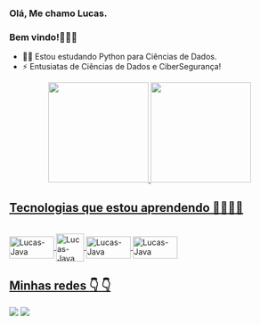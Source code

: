 ### Olá, Me chamo Lucas.



### Bem vindo!👋👋👋




- :student: Estou estudando Python para Ciências de Dados.
- ⚡ Entusiatas de Ciências de Dados e CiberSegurança!

<div align="center">
  <a href="https://github.com/lgabrieldiniz05">
  <img height="180em" src="https://github-readme-stats.vercel.app/api?username=lgabrieldiniz05&show_icons=true&theme=dark&include_all_commits=true&count_private=true"/>
  <img height="180em" src="https://github-readme-stats.vercel.app/api/top-langs/?username=lgabrieldiniz05&layout=compact&langs_count=7&theme=dark"/>
</div>

  
  ## Tecnologias que estou aprendendo :technologist::technologist:

  <div style="display: inline_block"><br>
  <img align="center" alt="Lucas-Java" height="40" width="80" src="https://img.shields.io/badge/MongoDB-4EA94B?style=for-the-badge&logo=mongodb&logoColor=white" />
  <img align="center" alt="Lucas-Java" height="50" width="50" src="https://cdn.jsdelivr.net/gh/devicons/devicon/icons/java/java-original-wordmark.svg" />
  <img align="center" alt="Lucas-Java" height="40" width="80" src="https://img.shields.io/badge/Python-14354C?style=for-the-badge&logo=python&logoColor=white" />
  <img align="center" alt="Lucas-Java" height="40" width="80" src="https://img.shields.io/badge/MySQL-00000F?style=for-the-badge&logo=mysql&logoColor=white" 
      
</div>
  
  ## Minhas redes :point_down: :point_down:
  
  <div> 
  <a href="https://www.instagram.com/lucasdinizmelo/" target="_blank"><img src="https://img.shields.io/badge/-Instagram-%23E4405F?style=for-the-badge&logo=instagram&logoColor=white" target="_blank"></a>
  <a href="www.linkedin.com/in/lucas-analista-de-dados/" target="_blank"><img src="https://img.shields.io/badge/-LinkedIn-%230077B5?style=for-the-badge&logo=linkedin&logoColor=white" target="_blank"></a> 
 
 </div>
